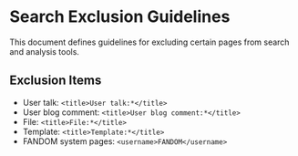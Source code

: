 # Search Exclusion Guidelines

This document defines guidelines for excluding certain pages from search and analysis tools.

## Exclusion Items

- User talk: `<title>User talk:*</title>`
- User blog comment: `<title>User blog comment:*</title>`
- File: `<title>File:*</title>`
- Template: `<title>Template:*</title>`
- FANDOM system pages: `<username>FANDOM</username>`

